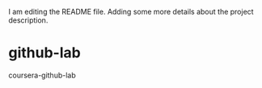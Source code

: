 I am editing the README file. Adding some more details about the project description.
# github-lab
coursera-github-lab
